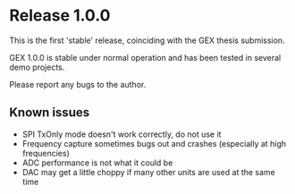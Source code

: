 # Release 1.0.0

This is the first 'stable' release, coinciding with the GEX thesis submission.

GEX 1.0.0 is stable under normal operation and has been tested in several demo projects.

Please report any bugs to the author.

## Known issues

- SPI TxOnly mode doesn't work correctly, do not use it
- Frequency capture sometimes bugs out and crashes (especially at high frequencies)
- ADC performance is not what it could be
- DAC may get a little choppy if many other units are used at the same time
